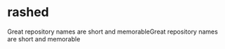 # rashed
Great repository names are short and memorableGreat repository names are short and memorable
